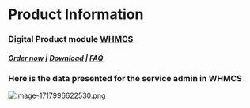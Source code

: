 # Product Information

### Digital Product module **[WHMCS](https://puqcloud.com/link.php?id=77)** 

#####  [Order now](https://puqcloud.com/index.php?rp=/store/whmcs-module-digital-product) | [Download](https://download.puqcloud.com/WHMCS/servers/PUQ_WHMCS-Digital-Product/) | [FAQ](https://faq.puqcloud.com/)

### Here is the data presented for the service admin in WHMCS

[![image-1717996622530.png](https://doc.puq.info/uploads/images/gallery/2024-06/scaled-1680-/image-1717996622530.png)](https://doc.puq.info/uploads/images/gallery/2024-06/image-1717996622530.png)